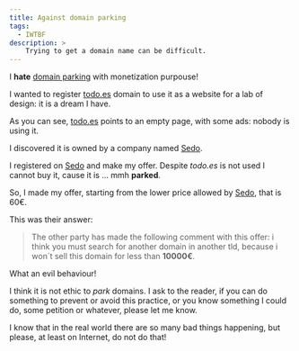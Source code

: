 ```yaml
---
title: Against domain parking
tags:
  - IWTBF
description: >
    Trying to get a domain name can be difficult.
---
```


I **hate** [domain parking][1] with monetization purpouse!

I wanted to register [todo.es][2] domain to use it as a website for a lab of design: it is a dream I have.

As you can see, [todo.es][2] points to an empty page, with some ads: nobody is using it.

I discovered it is owned by a company named [Sedo][3].

I registered on [Sedo][3] and make my offer. Despite *todo.es* is not used I cannot buy it, cause it is ... mmh **parked**.

So, I made my offer, starting from the lower price allowed by [Sedo][3], that is 60€.

This was their answer:

> The other party has made the following comment with this offer: i think you must search for another domain in another tld, because i won´t sell this domain for less than <strong>10000€</strong>.

<p class="well text-danger text-center">What an evil behaviour!</p>

I think it is not ethic to *park* domains. I ask to the reader, if you can do something to prevent or avoid this practice, or you know something I could do, some petition or whatever, please let me know.

I know that in the real world there are so many bad things happening, but please, at least on Internet, do not do that!


[1]: http://en.wikipedia.org/wiki/Domain_parking
[2]: http://todo.es/
[3]: https://www.sedo.co.uk
